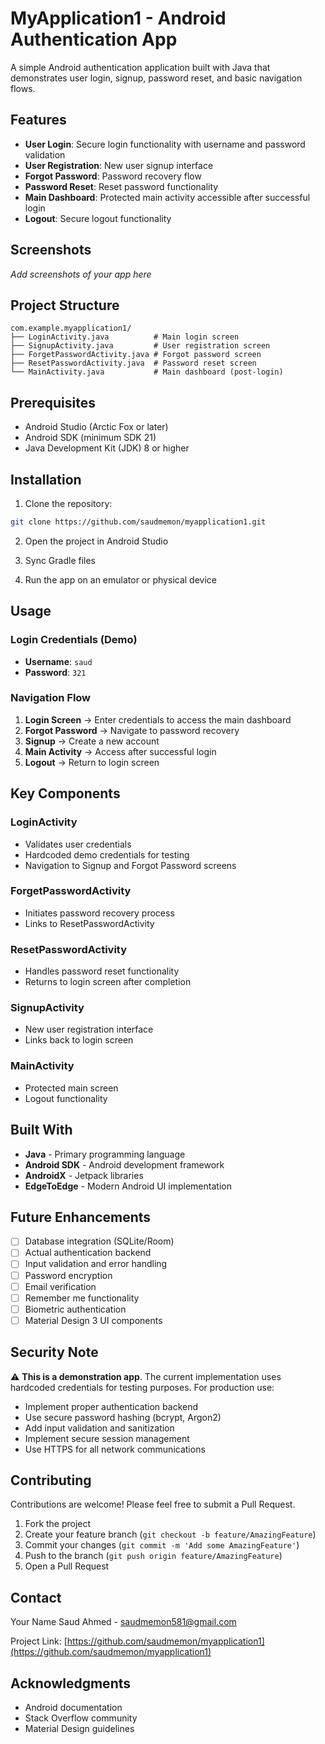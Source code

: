 # MyApplication1 - Android Authentication App

A simple Android authentication application built with Java that demonstrates user login, signup, password reset, and basic navigation flows.

## Features

- **User Login**: Secure login functionality with username and password validation
- **User Registration**: New user signup interface
- **Forgot Password**: Password recovery flow
- **Password Reset**: Reset password functionality
- **Main Dashboard**: Protected main activity accessible after successful login
- **Logout**: Secure logout functionality

## Screenshots

_Add screenshots of your app here_

## Project Structure

```
com.example.myapplication1/
├── LoginActivity.java          # Main login screen
├── SignupActivity.java         # User registration screen
├── ForgetPasswordActivity.java # Forgot password screen
├── ResetPasswordActivity.java  # Password reset screen
└── MainActivity.java           # Main dashboard (post-login)
```

## Prerequisites

- Android Studio (Arctic Fox or later)
- Android SDK (minimum SDK 21)
- Java Development Kit (JDK) 8 or higher

## Installation

1. Clone the repository:
```bash
git clone https://github.com/saudmemon/myapplication1.git
```

2. Open the project in Android Studio

3. Sync Gradle files

4. Run the app on an emulator or physical device

## Usage

### Login Credentials (Demo)
- **Username**: `saud`
- **Password**: `321`

### Navigation Flow

1. **Login Screen** → Enter credentials to access the main dashboard
2. **Forgot Password** → Navigate to password recovery
3. **Signup** → Create a new account
4. **Main Activity** → Access after successful login
5. **Logout** → Return to login screen

## Key Components

### LoginActivity
- Validates user credentials
- Hardcoded demo credentials for testing
- Navigation to Signup and Forgot Password screens

### ForgetPasswordActivity
- Initiates password recovery process
- Links to ResetPasswordActivity

### ResetPasswordActivity
- Handles password reset functionality
- Returns to login screen after completion

### SignupActivity
- New user registration interface
- Links back to login screen

### MainActivity
- Protected main screen
- Logout functionality

## Built With

- **Java** - Primary programming language
- **Android SDK** - Android development framework
- **AndroidX** - Jetpack libraries
- **EdgeToEdge** - Modern Android UI implementation

## Future Enhancements

- [ ] Database integration (SQLite/Room)
- [ ] Actual authentication backend
- [ ] Input validation and error handling
- [ ] Password encryption
- [ ] Email verification
- [ ] Remember me functionality
- [ ] Biometric authentication
- [ ] Material Design 3 UI components

## Security Note

⚠️ **This is a demonstration app**. The current implementation uses hardcoded credentials for testing purposes. For production use:
- Implement proper authentication backend
- Use secure password hashing (bcrypt, Argon2)
- Add input validation and sanitization
- Implement secure session management
- Use HTTPS for all network communications

## Contributing

Contributions are welcome! Please feel free to submit a Pull Request.

1. Fork the project
2. Create your feature branch (`git checkout -b feature/AmazingFeature`)
3. Commit your changes (`git commit -m 'Add some AmazingFeature'`)
4. Push to the branch (`git push origin feature/AmazingFeature`)
5. Open a Pull Request

## Contact

Your Name Saud Ahmed  - saudmemon581@gmail.com

Project Link: [https://github.com/saudmemon/myapplication1](https://github.com/saudmemon/myapplication1)

## Acknowledgments

- Android documentation
- Stack Overflow community
- Material Design guidelines
